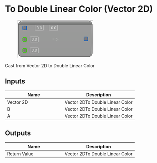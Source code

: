 # To Double Linear Color (Vector 2D)

<div align="left" data-full-width="false">

<figure><img src="To_Double_Linear_Color_(Vector_2D).png" alt=""><figcaption></figcaption></figure>

</div>

Cast from Vector 2D to Double Linear Color

## Inputs

<table>
<thead><tr><th width="170">Name</th><th>Description</th></tr></thead>
<tbody>
<tr><td>Vector 2D</td><td>Vector 2DTo Double Linear Color</td></tr>
<tr><td>B</td><td>Vector 2DTo Double Linear Color</td></tr>
<tr><td>A</td><td>Vector 2DTo Double Linear Color</td></tr>
</tbody>
</table>

## Outputs

<table>
<thead><tr><th width="170">Name</th><th>Description</th></tr></thead>
<tbody>
<tr><td>Return Value</td><td>Vector 2DTo Double Linear Color</td></tr>
</tbody>
</table>